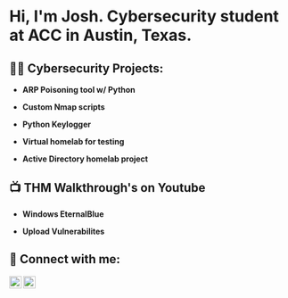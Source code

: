 <h1>Hi, I'm Josh. Cybersecurity student at ACC in Austin, Texas.</h1>

<h2> 👨‍💻 Cybersecurity Projects:</h2>

- <b>ARP Poisoning tool w/ Python<b>

- <b> Custom Nmap scripts<b>

- <b>Python Keylogger<b>

- <b>Virtual homelab for testing<b>

- <b>Active Directory homelab project </b>
  
<h2>📺 THM Walkthrough's on Youtube</h2>

- <b>Windows EternalBlue<b>

- <b>Upload Vulnerabilites<b>

<h2> 🤳 Connect with me:</h2>

[<img align="left" alt="JoshMadakor | YouTube" width="22px" src="https://cdn.jsdelivr.net/npm/simple-icons@v3/icons/youtube.svg" />][youtube]
<img align="left" alt="Joshua Medina | LinkedIn" width="22px" src="https://cdn.jsdelivr.net/npm/simple-icons@v3/icons/linkedin.svg" />



[youtube]: https://www.youtube.com/c/joshmadakor
[linkedin]: www.linkedin.com/in/joshua-medina1



